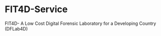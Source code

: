 FIT4D-Service
=============

FIT4D- A Low Cost Digital Forensic Laboratory for a Developing Country (DFLab4D)
